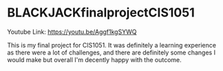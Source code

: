 # BLACKJACKfinalprojectCIS1051
Youtube Link: https://youtu.be/Aggf1kgSYWQ

This is my final project for CIS1051. It was definitely a learning experience as there were a lot of challenges, and there are definitely some changes I would make but overall I'm decently happy with the outcome.
